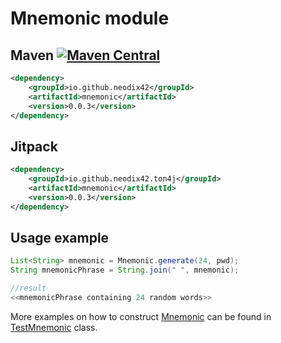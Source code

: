 # Mnemonic module

## Maven [![Maven Central][maven-central-svg]][maven-central]

```xml
<dependency>
    <groupId>io.github.neodix42</groupId>
    <artifactId>mnemonic</artifactId>
    <version>0.0.3</version>
</dependency>
```

## Jitpack

```xml
<dependency>
    <groupId>io.github.neodix42.ton4j</groupId>
    <artifactId>mnemonic</artifactId>
    <version>0.0.3</version>
</dependency>
```

## Usage example

```java
List<String> mnemonic = Mnemonic.generate(24, pwd);
String mnemonicPhrase = String.join(" ", mnemonic);

//result
<<mnemonicPhrase containing 24 random words>>
```

More examples on how to construct [Mnemonic](../mnemonic/src/main/java/org/ton/java/mnemonic/Mnemonic.java) can be
found in [TestMnemonic](../mnemonic/src/test/java/org/ton/java/mnemonic/TestMnemonic.java) class.

[maven-central-svg]: https://img.shields.io/maven-central/v/io.github.neodix42/mnemonic

[maven-central]: https://mvnrepository.com/artifact/io.github.neodix42/mnemonic

[ton-svg]: https://img.shields.io/badge/Based%20on-TON-blue

[ton]: https://ton.org